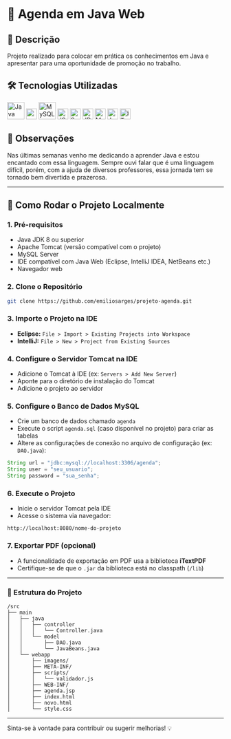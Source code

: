 # 📅 Agenda em Java Web

## 📌 Descrição

Projeto realizado para colocar em prática os conhecimentos em Java e apresentar para uma oportunidade de promoção no trabalho.

## 🛠️ Tecnologias Utilizadas

<p align="left">
  <img src="https://cdn.jsdelivr.net/gh/devicons/devicon/icons/java/java-original.svg" alt="Java" width="40" />
  <img src="https://img.shields.io/badge/Tomcat-F8DC75?style=for-the-badge&logo=apachetomcat&logoColor=black" height="25" />
  <img src="https://cdn.jsdelivr.net/gh/devicons/devicon/icons/mysql/mysql-original.svg" alt="MySQL" width="40" />
  <img src="https://img.shields.io/badge/JSP-blue?logo=java" alt="JSP" height="25" />
  <img src="https://img.shields.io/badge/Servlets-orange?logo=java" alt="Servlets" height="25" />
  <img src="https://img.shields.io/badge/JDBC-yellow?logo=java" alt="JDBC" height="25" />
  <img src="https://img.shields.io/badge/MVC-green" alt="MVC" height="25" />
  <img src="https://img.shields.io/badge/JavaBeans-lightgrey" alt="JavaBeans" height="25" />
  <img src="https://img.shields.io/badge/iTextPDF-red" alt="iTextPDF" height="25" />
</p>

## 💬 Observações

Nas últimas semanas venho me dedicando a aprender Java e estou encantado com essa linguagem. Sempre ouvi falar que é uma linguagem difícil, porém, com a ajuda de diversos professores, essa jornada tem se tornado bem divertida e prazerosa.

---

## 🚀 Como Rodar o Projeto Localmente

### 1. Pré-requisitos

- Java JDK 8 ou superior
- Apache Tomcat (versão compatível com o projeto)
- MySQL Server
- IDE compatível com Java Web (Eclipse, IntelliJ IDEA, NetBeans etc.)
- Navegador web

### 2. Clone o Repositório

```bash
git clone https://github.com/emiliosarges/projeto-agenda.git
```

### 3. Importe o Projeto na IDE

- **Eclipse:** `File > Import > Existing Projects into Workspace`
- **IntelliJ:** `File > New > Project from Existing Sources`

### 4. Configure o Servidor Tomcat na IDE

- Adicione o Tomcat à IDE (ex: `Servers > Add New Server`)
- Aponte para o diretório de instalação do Tomcat
- Adicione o projeto ao servidor

### 5. Configure o Banco de Dados MySQL

- Crie um banco de dados chamado `agenda`
- Execute o script `agenda.sql` (caso disponível no projeto) para criar as tabelas
- Altere as configurações de conexão no arquivo de configuração (ex: `DAO.java`):

```java
String url = "jdbc:mysql://localhost:3306/agenda";
String user = "seu_usuario";
String password = "sua_senha";
```

### 6. Execute o Projeto

- Inicie o servidor Tomcat pela IDE
- Acesse o sistema via navegador:

```
http://localhost:8080/nome-do-projeto
```

### 7. Exportar PDF (opcional)

- A funcionalidade de exportação em PDF usa a biblioteca **iTextPDF**
- Certifique-se de que o `.jar` da biblioteca está no classpath (`/lib`)

---

### 📂 Estrutura do Projeto

```
/src
├── main
│   ├── java
│   │   ├── controller
│   │   │   └── Controller.java
│   │   └── model
│   │       ├── DAO.java
│   │       └── JavaBeans.java
│   └── webapp
│       ├── imagens/
│       ├── META-INF/
│       ├── scripts/
│       │   └── validador.js
│       ├── WEB-INF/
│       ├── agenda.jsp
│       ├── index.html
│       ├── novo.html
│       └── style.css
```

---

Sinta-se à vontade para contribuir ou sugerir melhorias! 💡
